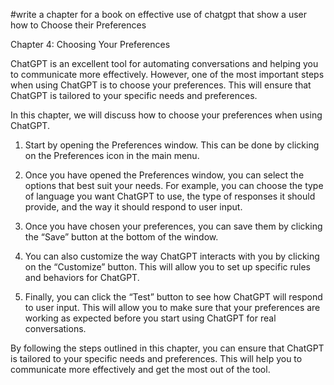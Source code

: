#write a chapter for a book on effective use of chatgpt that show a user how to Choose their Preferences

Chapter 4: Choosing Your Preferences

ChatGPT is an excellent tool for automating conversations and helping you to communicate more effectively. However, one of the most important steps when using ChatGPT is to choose your preferences. This will ensure that ChatGPT is tailored to your specific needs and preferences.

In this chapter, we will discuss how to choose your preferences when using ChatGPT.

1. Start by opening the Preferences window. This can be done by clicking on the Preferences icon in the main menu.

2. Once you have opened the Preferences window, you can select the options that best suit your needs. For example, you can choose the type of language you want ChatGPT to use, the type of responses it should provide, and the way it should respond to user input.

3. Once you have chosen your preferences, you can save them by clicking the “Save” button at the bottom of the window.

4. You can also customize the way ChatGPT interacts with you by clicking on the “Customize” button. This will allow you to set up specific rules and behaviors for ChatGPT.

5. Finally, you can click the “Test” button to see how ChatGPT will respond to user input. This will allow you to make sure that your preferences are working as expected before you start using ChatGPT for real conversations.

By following the steps outlined in this chapter, you can ensure that ChatGPT is tailored to your specific needs and preferences. This will help you to communicate more effectively and get the most out of the tool.
